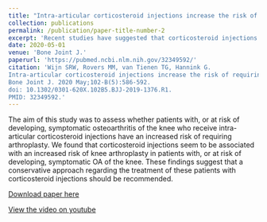```yaml
---
title: "Intra-articular corticosteroid injections increase the risk of requiring knee arthroplasty"
collection: publications
permalink: /publication/paper-title-number-2
excerpt: 'Recent studies have suggested that corticosteroid injections into the knee may harm the joint resulting in cartilage loss and possibly accelerating the progression of osteoarthritis (OA). The aim of this study was to assess whether patients with, or at risk of developing, symptomatic osteoarthritis of the knee who receive intra-articular corticosteroid injections have an increased risk of requiring arthroplasty.'
date: 2020-05-01
venue: 'Bone Joint J.'
paperurl: 'https://pubmed.ncbi.nlm.nih.gov/32349592/'
citation: 'Wijn SRW, Rovers MM, van Tienen TG, Hannink G. 
Intra-articular corticosteroid injections increase the risk of requiring knee arthroplasty. 
Bone Joint J. 2020 May;102-B(5):586-592. 
doi: 10.1302/0301-620X.102B5.BJJ-2019-1376.R1. 
PMID: 32349592.'
---
```

The aim of this study was to assess whether patients with, or at risk of developing, symptomatic osteoarthritis of the knee who receive intra-articular corticosteroid injections have an increased risk of requiring arthroplasty.
We found that corticosteroid injections seem to be associated with an increased risk of knee arthroplasty in patients with, or at risk of developing, symptomatic OA of the knee. These findings suggest that a conservative approach regarding the treatment of these patients with corticosteroid injections should be recommended.

[Download paper here](https://pubmed.ncbi.nlm.nih.gov/32349592/)

[View the video on youtube](https://youtu.be/sbL2uFhSNQA/)